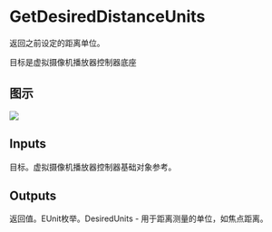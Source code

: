 # GetDesiredDistanceUnits

返回之前设定的距离单位。

目标是虚拟摄像机播放器控制器底座

## 图示

![]($-20221218-21301574.png)

## Inputs

目标。虚拟摄像机播放器控制器基础对象参考。  

## Outputs

返回值。EUnit枚举。DesiredUnits - 用于距离测量的单位，如焦点距离。

